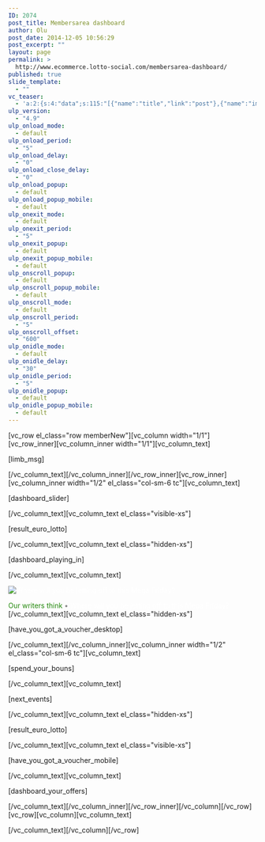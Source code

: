 ```yaml
---
ID: 2074
post_title: Membersarea dashboard
author: Olu
post_date: 2014-12-05 10:56:29
post_excerpt: ""
layout: page
permalink: >
  http://www.ecommerce.lotto-social.com/membersarea-dashboard/
published: true
slide_template:
  - ""
vc_teaser:
  - 'a:2:{s:4:"data";s:115:"[{"name":"title","link":"post"},{"name":"image","image":"featured","link":"none"},{"name":"text","mode":"excerpt"}]";s:7:"bgcolor";s:0:"";}'
ulp_version:
  - "4.9"
ulp_onload_mode:
  - default
ulp_onload_period:
  - "5"
ulp_onload_delay:
  - "0"
ulp_onload_close_delay:
  - "0"
ulp_onload_popup:
  - default
ulp_onload_popup_mobile:
  - default
ulp_onexit_mode:
  - default
ulp_onexit_period:
  - "5"
ulp_onexit_popup:
  - default
ulp_onexit_popup_mobile:
  - default
ulp_onscroll_popup:
  - default
ulp_onscroll_popup_mobile:
  - default
ulp_onscroll_mode:
  - default
ulp_onscroll_period:
  - "5"
ulp_onscroll_offset:
  - "600"
ulp_onidle_mode:
  - default
ulp_onidle_delay:
  - "30"
ulp_onidle_period:
  - "5"
ulp_onidle_popup:
  - default
ulp_onidle_popup_mobile:
  - default
---
```

[vc_row el_class="row memberNew"][vc_column width="1/1"][vc_row_inner][vc_column_inner width="1/1"][vc_column_text]<p>[limb_msg]</p>
[/vc_column_text][/vc_column_inner][/vc_row_inner][vc_row_inner][vc_column_inner width="1/2" el_class="col-sm-6 tc"][vc_column_text]<p>[dashboard_slider]</p>
[/vc_column_text][vc_column_text el_class="visible-xs"]<p>[result_euro_lotto]</p>
[/vc_column_text][vc_column_text el_class="hidden-xs"]<p>[dashboard_playing_in]</p>
[/vc_column_text][vc_column_text]
<div id="blogcontent" class="col-lg-12 whiteBg padding-xs">
<div class="blogimage" style="position: relative;">

<a style="text-decoration: none; color: #fff;" title="How the rich get hitched…" href="/news/choices-choices-choices-where-will-you-be-jetting-off-to-this-mega-friday/" target="_blank"><img class="img-responsive" src="https://news-lotto-social.s3.amazonaws.com/news/wp-content/uploads/2015/09/mftrip.jpg" alt="Where will you be jetting off to this Mega Friday?" /></a>
<div class="blog-title"><a style="text-decoration: none; color: #fff;" title="How the rich get hitched…" href="/news/choices-choices-choices-where-will-you-be-jetting-off-to-this-mega-friday/" target="_blank"><span style="color: #24890d;">Our writers think</span> <span style="color: #888888;">•</span> Where will you be jetting off to this Mega Friday?
</a></div>
</div>
</div>
[/vc_column_text][vc_column_text el_class="hidden-xs"]<p>[have_you_got_a_voucher_desktop]</p>
[/vc_column_text][/vc_column_inner][vc_column_inner width="1/2" el_class="col-sm-6 tc"][vc_column_text]<p>[spend_your_bouns]</p>
[/vc_column_text][vc_column_text]<p>[next_events]</p>
[/vc_column_text][vc_column_text el_class="hidden-xs"]<p>[result_euro_lotto]</p>
[/vc_column_text][vc_column_text el_class="visible-xs"]<p>[have_you_got_a_voucher_mobile]</p>
[/vc_column_text][vc_column_text]<p>[dashboard_your_offers]</p>
[/vc_column_text][/vc_column_inner][/vc_row_inner][/vc_column][/vc_row][vc_row][vc_column][vc_column_text]

[/vc_column_text][/vc_column][/vc_row]